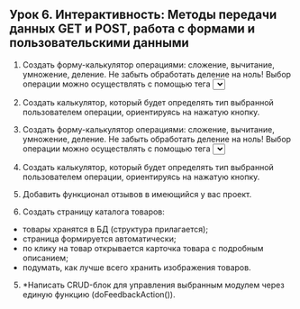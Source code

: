 ## Урок 6. Интерактивность: Методы передачи данных GET и POST, работа с формами и пользовательскими данными
1. Создать форму-калькулятор операциями: сложение, вычитание, умножение, деление. Не забыть обработать деление на ноль! Выбор операции можно осуществлять с помощью тега <select>.
2. Создать калькулятор, который будет определять тип выбранной пользователем операции, ориентируясь на нажатую кнопку.  
  
1. Создать форму-калькулятор операциями: сложение, вычитание, умножение, деление. Не забыть обработать деление на ноль! Выбор операции можно осуществлять с помощью тега <select>.
2. Создать калькулятор, который будет определять тип выбранной пользователем операции, ориентируясь на нажатую кнопку.
3. Добавить функционал отзывов в имеющийся у вас проект.
4. Создать страницу каталога товаров:
- товары хранятся в БД (структура прилагается);
- страница формируется автоматически;
- по клику на товар открывается карточка товара с подробным описанием;
- подумать, как лучше всего хранить изображения товаров.
5. *Написать CRUD-блок для управления выбранным модулем через единую функцию (doFeedbackAction()).
